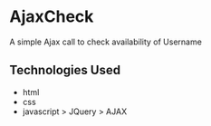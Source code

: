 # AjaxCheck
A simple Ajax call to check availability of Username

## Technologies Used
- html
- css
- javascript > JQuery > AJAX
